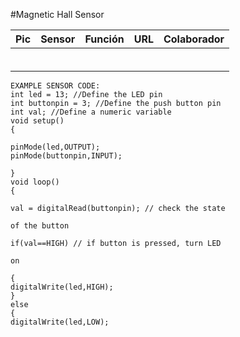 #Magnetic Hall Sensor

| Pic 	| Sensor 	| Función 	| URL 	| Colaborador 	|
|-	|-	|-	|-	|-	|
|  	| 	|  	|  	|  	|
|  	|  	|  	|  	|  	|
|  	|  	|  	|  	|  	|
|  	|  	|  	|  	|  	|
|  	|  	|  	|  	|  	|
|  	|  	|  	|  	|  	|

```Arduino
EXAMPLE SENSOR CODE:
int led = 13; //Define the LED pin
int buttonpin = 3; //Define the push button pin
int val; //Define a numeric variable
void setup()
{

pinMode(led,OUTPUT);
pinMode(buttonpin,INPUT);

}
void loop()
{

val = digitalRead(buttonpin); // check the state

of the button

if(val==HIGH) // if button is pressed, turn LED

on

{
digitalWrite(led,HIGH);
}
else
{
digitalWrite(led,LOW);

```
